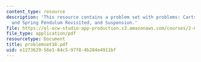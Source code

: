 ```yaml
---
content_type: resource
description: 'This resource contains a problem set with problems: Carts, Double Mass
  and Spring Pendulum Revisited, and Suspension.'
file: https://ol-ocw-studio-app-production.s3.amazonaws.com/courses/2-003j-dynamics-and-control-i-spring-2007/e127362956e184c597f84b284e4911bf_problemset10.pdf
file_type: application/pdf
resourcetype: Document
title: problemset10.pdf
uid: e1273629-56e1-84c5-97f8-4b284e4911bf
---
```

